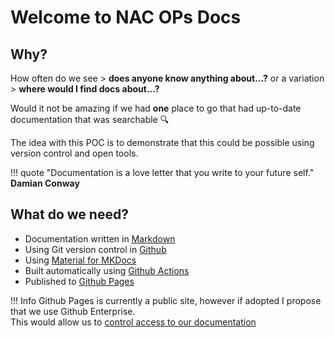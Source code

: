 # Welcome to NAC OPs Docs
## Why?

How often do we see > __does anyone know anything about...?__ or a variation > __where would I find docs about...?__  

Would it not be amazing if we had **one** place to go that had up-to-date documentation that was searchable :mag:

The idea with this POC is to demonstrate that this could be possible using version control and open tools. 

!!! quote
    "Documentation is a love letter that you write to your future self."
    **Damian Conway**

## What do we need?

* Documentation written in [Markdown](https://en.wikipedia.org/wiki/Markdown)
* Using Git version control in [Github](https://github.com/north-ayrshire-council)
* Using [Material for MKDocs](https://squidfunk.github.io/mkdocs-material/)
* Built automatically using [Github Actions](https://github.com/features/actions)
* Published to [Github Pages](https://pages.github.com/)

!!! Info
    Github Pages is currently a public site, however if adopted I propose that we use Github Enterprise.  
    This would allow us to [control access to our documentation](https://docs.github.com/en/pages/getting-started-with-github-pages/changing-the-visibility-of-your-github-pages-site)


